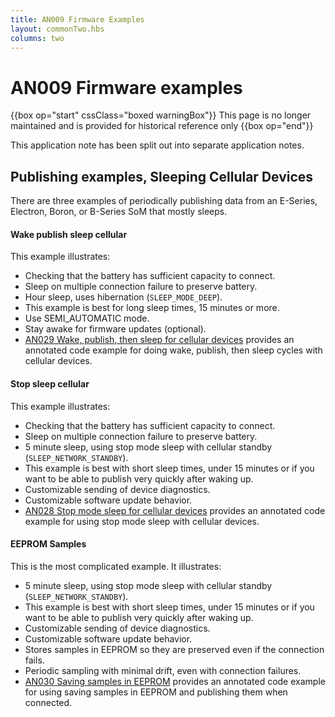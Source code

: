 ```yaml
---
title: AN009 Firmware Examples
layout: commonTwo.hbs
columns: two
---
```

# AN009 Firmware examples

{{box op="start" cssClass="boxed warningBox"}}
This page is no longer maintained and is provided for historical reference only
{{box op="end"}}

This application note has been split out into separate application notes.




## Publishing examples, Sleeping Cellular Devices

There are three examples of periodically publishing data from an E-Series, Electron, Boron, or B-Series SoM that mostly sleeps.

#### Wake publish sleep cellular

This example illustrates:

- Checking that the battery has sufficient capacity to connect.
- Sleep on multiple connection failure to preserve battery.
- Hour sleep, uses hibernation (`SLEEP_MODE_DEEP`).
- This example is best for long sleep times, 15 minutes or more.
- Use SEMI_AUTOMATIC mode.
- Stay awake for firmware updates (optional).
- [AN029 Wake, publish, then sleep for cellular devices](/firmware/low-power/wake-publish-sleep-cellular/)  provides an annotated code example for doing wake, publish, then sleep cycles with cellular devices.

#### Stop sleep cellular

This example illustrates:

- Checking that the battery has sufficient capacity to connect.
- Sleep on multiple connection failure to preserve battery.
- 5 minute sleep, using stop mode sleep with cellular standby (`SLEEP_NETWORK_STANDBY`).
- This example is best with short sleep times, under 15 minutes or if you want to be able to publish very quickly after waking up.
- Customizable sending of device diagnostics.
- Customizable software update behavior.
- [AN028 Stop mode sleep for cellular devices](/firmware/low-power/stop-sleep-cellular/) provides an annotated code example for using stop mode sleep with cellular devices.

#### EEPROM Samples

This is the most complicated example. It illustrates:

- 5 minute sleep, using stop mode sleep with cellular standby (`SLEEP_NETWORK_STANDBY`).
- This example is best with short sleep times, under 15 minutes or if you want to be able to publish very quickly after waking up.
- Customizable sending of device diagnostics.
- Customizable software update behavior.
- Stores samples in EEPROM so they are preserved even if the connection fails.
- Periodic sampling with minimal drift, even with connection failures.
- [AN030 Saving samples in EEPROM](/reference/device-os/eeprom/) provides an annotated code example for using saving samples in EEPROM and publishing them when connected.




